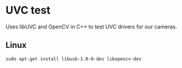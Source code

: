 # UVC test

Uses libUVC and OpenCV in C++ to test UVC drivers for our cameras.

## Linux

```
sudo apt-get install libusb-1.0-0-dev libopencv-dev
```
